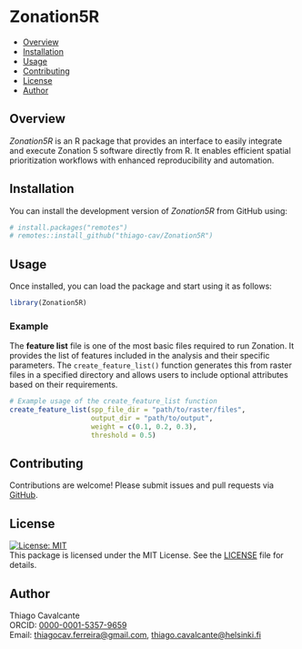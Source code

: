 Zonation5R
================

- [Overview](#overview)
- [Installation](#installation)
- [Usage](#usage)
- [Contributing](#contributing)
- [License](#license)
- [Author](#author)

## Overview

*Zonation5R* is an R package that provides an interface to easily
integrate and execute Zonation 5 software directly from R. It enables
efficient spatial prioritization workflows with enhanced reproducibility
and automation.

## Installation

You can install the development version of *Zonation5R* from GitHub
using:

``` r
# install.packages("remotes")
# remotes::install_github("thiago-cav/Zonation5R")
```

## Usage

Once installed, you can load the package and start using it as follows:

``` r
library(Zonation5R)
```

### Example

The **feature list** file is one of the most basic files required to run
Zonation. It provides the list of features included in the analysis and
their specific parameters. The `create_feature_list()` function
generates this from raster files in a specified directory and allows
users to include optional attributes based on their requirements.

``` r
# Example usage of the create_feature_list function
create_feature_list(spp_file_dir = "path/to/raster/files",
                    output_dir = "path/to/output",
                    weight = c(0.1, 0.2, 0.3),
                    threshold = 0.5)
```

## Contributing

Contributions are welcome! Please submit issues and pull requests via
[GitHub](https://github.com/thiago-cav/Zonation5R/issues).

## License

[![License:
MIT](https://img.shields.io/badge/License-MIT-yellow.svg)](https://opensource.org/licenses/MIT)  
This package is licensed under the MIT License. See the
[LICENSE](LICENSE) file for details.

## Author

Thiago Cavalcante  
ORCID: [0000-0001-5357-9659](https://orcid.org/0000-0001-5357-9659)  
Email: <thiagocav.ferreira@gmail.com>, <thiago.cavalcante@helsinki.fi>
